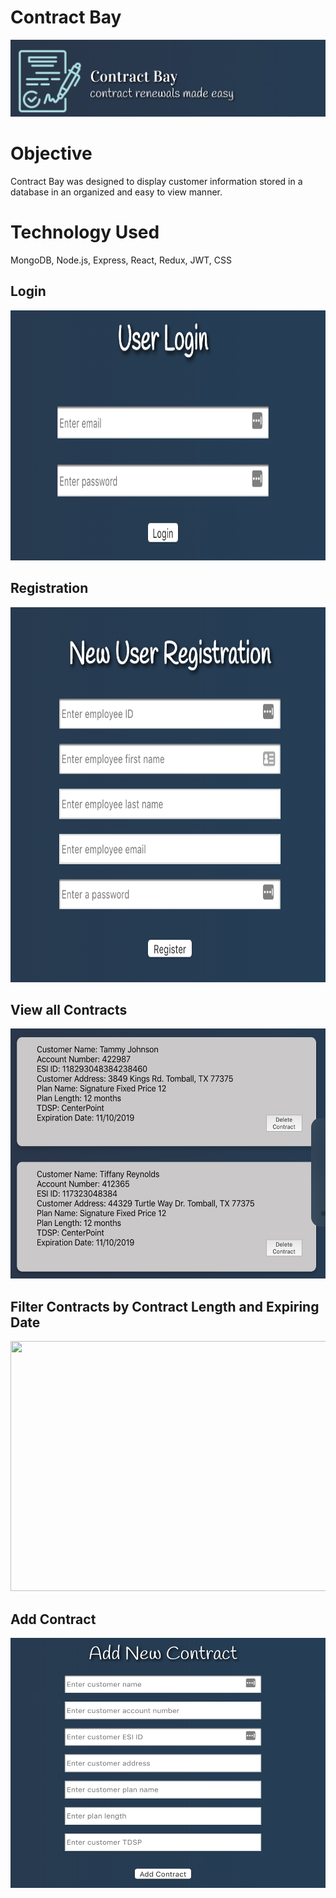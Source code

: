 <h1>Contract Bay</h1>

<img src='logo/new-logo.png'/>

<h1>Objective</h1>

Contract Bay was designed to display customer information stored in a database in an organized and easy to view manner.

<h1>Technology Used</h1>
MongoDB, Node.js, Express, React, Redux, JWT, CSS

<h2>Login</h2>

<img src='readme/login.png' width=600px height=400px/>

<h2>Registration</h2>

<img src='readme/register.png' width=600px height=600px/>

<h2>View all Contracts</h2>

<img src='readme/view-all.png' width=600px height=400px/>

<h2>Filter Contracts by Contract Length and Expiring Date</h2>

<img src='readme/filter-contracts.gif' width=600px height=400px/>

<h2>Add Contract</h2>
<img src='readme/add-contract.png' width=600px height=400px/>
